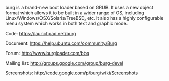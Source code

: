 burg is a brand-new boot loader based on GRUB. It uses a new object format which allows it to be built in a wider range of OS, including Linux/Windows/OSX/Solaris/FreeBSD, etc. It also has a highly configurable menu system which works in both text and graphic mode.

Code:
https://launchpad.net/burg

Document:
https://help.ubuntu.com/community/Burg

Forum:
http://www.burgloader.com/bbs

Mailing list:
http://groups.google.com/group/burg-devel

Screenshots:
http://code.google.com/p/burg/wiki/Screenshots